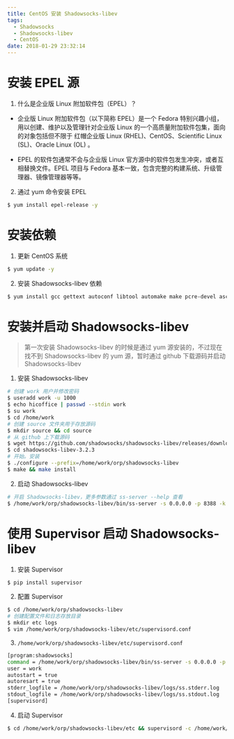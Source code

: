 ```yaml
---
title: CentOS 安装 Shadowsocks-libev
tags:
  - Shadowsocks
  - Shadowsocks-libev
  - CentOS
date: 2018-01-29 23:32:14
---
```




# 安装 EPEL 源

1. 什么是企业版 Linux 附加软件包（EPEL）？
- 企业版 Linux 附加软件包（以下简称 EPEL）是一个 Fedora 特别兴趣小组，用以创建、维护以及管理针对企业版 Linux 的一个高质量附加软件包集，面向的对象包括但不限于 红帽企业版 Linux (RHEL)、CentOS、Scientific Linux (SL)、Oracle Linux (OL) 。

- EPEL 的软件包通常不会与企业版 Linux 官方源中的软件包发生冲突，或者互相替换文件。EPEL 项目与 Fedora 基本一致，包含完整的构建系统、升级管理器、镜像管理器等等。

2. 通过 yum 命令安装 EPEL

```bash
$ yum install epel-release -y
```

# 安装依赖

1. 更新 CentOS 系统

```bash
$ yum update -y
```

2. 安装 Shadowsocks-libev 依赖

```bash
$ yum install gcc gettext autoconf libtool automake make pcre-devel asciidoc xmlto c-ares-devel libev-devel libsodium-devel mbedtls-devel -y
```

# 安装并启动 Shadowsocks-libev

> 第一次安装 Shadowsocks-libev 的时候是通过 yum 源安装的，不过现在找不到 Shadowsocks-libev 的 yum 源，暂时通过 github 下载源码并启动 Shadowsocks-libev

1. 安装 Shadowsocks-libev

```bash
# 创建 work 用户并修改密码
$ useradd work -u 1000
$ echo hicoffice | passwd --stdin work
$ su work
$ cd /home/work
# 创建 source 文件夹用于存放源码
$ mkdir source && cd source
# 从 github 上下载源码
$ wget https://github.com/shadowsocks/shadowsocks-libev/releases/download/v3.2.3/shadowsocks-libev-3.2.3.tar.gz
$ cd shadowsocks-libev-3.2.3
# 开始。安装
$ ./configure --prefix=/home/work/orp/shadowsocks-libev
$ make && make install
```

2. 启动 Shadowsocks-libev

```bash
# 开启 Shadowsocks-libev，更多参数通过 ss-server --help 查看
$ /home/work/orp/shadowsocks-libev/bin/ss-server -s 0.0.0.0 -p 8388 -k password -m rc4-md5 &
```

<!-- more -->

# 使用 Supervisor 启动 Shadowsocks-libev

1. 安装 Supervisor

```bash
$ pip install supervisor
```

2. 配置 Supervisor

```bash
$ cd /home/work/orp/shadowsocks-libev
# 创建配置文件和日志存放目录
$ mkdir etc logs
$ vim /home/work/orp/shadowsocks-libev/etc/supervisord.conf
```

3. `/home/work/orp/shadowsocks-libev/etc/supervisord.conf`

```bash
[program:shadowsocks]
command = /home/work/orp/shadowsocks-libev/bin/ss-server -s 0.0.0.0 -p 8388 -k password -m rc4-md5 > /dev/null 2>&1 &
user = work
autostart = true
autoresart = true
stderr_logfile = /home/work/orp/shadowsocks-libev/logs/ss.stderr.log
stdout_logfile = /home/work/orp/shadowsocks-libev/logs/ss.stdout.log
[supervisord]
```

4. 启动 Supervisor

```bash
$ cd /home/work/orp/shadowsocks-libev/etc && supervisord -c /home/work/orp/shadowsocks-libev/etc/supervisord.conf
```
